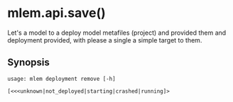 # mlem.api.save()

Let's a model to a deploy model metafiles (project) and provided them and
deployment provided, with please a single a simple target to them.

## Synopsis

```usage
usage: mlem deployment remove [-h]
                                                                           [<<<unknown|not_deployed|starting|crashed|running]>

```
